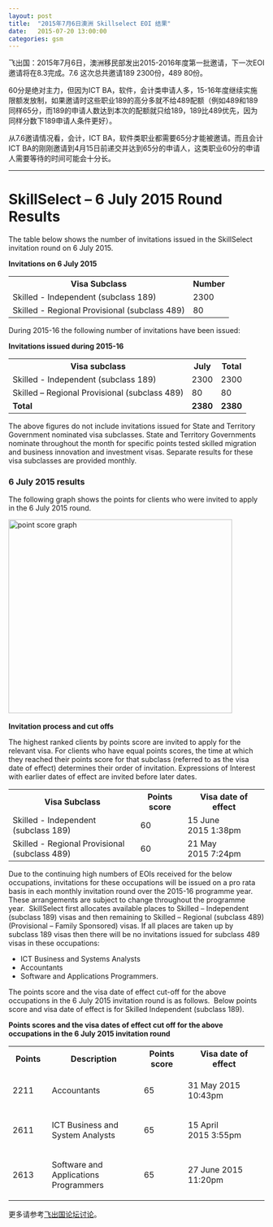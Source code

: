 ```yaml
---
layout: post
title:  "2015年7月6日澳洲 Skillselect EOI 结果"
date:   2015-07-20 13:00:00
categories: gsm
---
```


飞出国：2015年7月6日，澳洲移民部发出2015-2016年度第一批邀请，下一次EOI邀请将在8.3完成。7.6 这次总共邀请189 2300份，489 80份。

60分是绝对主力，但因为ICT BA，软件，会计类申请人多，15-16年度继续实施限额发放制，如果邀请时这些职业189的高分多就不给489配额（例如489和189同样65分，而189的申请人数达到本次的配额就只给189，189比489优先，因为同样分数下189申请人条件更好）。

从7.6邀请情况看，会计，ICT BA，软件类职业都需要65分才能被邀请。而且会计ICT BA的刚刚邀请到4月15日前递交并达到65分的申请人，这类职业60分的申请人需要等待的时间可能会十分长。

------------

<h1>SkillSelect – 6 July 2015 Round Results</h1>
<p>The table below shows the number of invitations issued in the SkillSelect invitation round on 6 July 2015.</p><p> 
<strong>Invitations on&nbsp;6 July 2015</strong><br></p><table class="table-100"><tbody><tr><th> Visa Subclass</th><th>Number</th></tr><tr><td>Skilled - Independent (subclass 189)</td><td class="text-align-right">2300</td></tr><tr><td>Skilled - Regional Provisional (subclass 489)</td><td class="text-align-right">80</td></tr></tbody></table><p>During 2015-16 the following number of invitations have been issued:</p><p> 
<strong>Invitations issued&nbsp;during 2015-16</strong></p><table class="table-100"><tbody><tr><th> Visa subclass</th><th>July</th><th>Total</th></tr><tr><td>Skilled - Independent (subclass 189)</td><td class="text-align-right">2300</td><td class="text-align-right">2300</td></tr><tr><td>Skilled – Regional Provisional (subclass 489)</td><td class="text-align-right">80</td><td class="text-align-right">80</td></tr><tr><td> 
<strong>Total</strong></td><td class="text-align-right"> 
<strong>2380</strong></td><td class="text-align-right"> 
<strong>2380</strong></td></tr></tbody></table><p>The above figures do not include invitations issued for State and Territory Government nominated visa subclasses. State and Territory Governments nominate throughout the month for specific points tested skilled migration and business innovation and investment visas. Separate results for these visa subclasses are provided monthly.</p><h3>6 July 2015 results</h3><p>The following graph shows the points for clients who were invited to apply in the&nbsp;6 July 2015 round.</p><p> 
<img alt="point score graph" src="https://www.border.gov.au/WorkinginAustralia/PublishingImages/6-july-2015.jpg" style="width:440px;height:381px;">&nbsp;</p><p> 
<strong>Invitation process and cut offs</strong> </p><p>The highest ranked clients by points score are invited to apply for the relevant visa. For clients who have equal points scores, the time at which they reached their points score for that subclass (referred to as the visa date of effect) determines their order of invitation. Expressions of Interest with earlier dates of effect are invited before later dates.</p><table class="table-100"><tbody><tr><th>Visa Subclass</th><th>​Points score</th><th>Visa date of effect</th></tr><tr><td>Skilled - Independent (subclass 189)</td><td>60</td><td>15 June 2015&nbsp;1:38pm</td></tr><tr><td>Skilled - Regional Provisional (subclass 489)</td><td>60</td><td>21 May 2015&nbsp;7:24pm</td></tr></tbody></table><p>Due to the continuing high numbers of EOIs received for the below occupations, invitations for these occupations will be issued on a pro rata basis in each monthly invitation round over the 2015-16 programme year. These arrangements are subject to change throughout the programme year.&nbsp; SkillSelect first allocates available places to Skilled – Independent (subclass 189) visas and then remaining to Skilled – Regional (subclass 489) (Provisional – Family Sponsored) visas. If all places are taken up by subclass 189 visas then there will be no invitations issued for subclass 489 visas in these occupations:</p><ul><li>ICT Business and Systems Analysts</li><li>Accountants</li><li>Software and Applications Programmers.</li></ul><p>The points score and the visa date of effect cut-off for the above occupations in the&nbsp;6 July&nbsp;2015 invitation round is as follows.&nbsp;&nbsp;Below points score and visa date of effect is for Skilled Independent (subclass 189).</p><p> 
<strong>Points scores and the visa dates of effect cut off for the above occupations in the 6 July 2015 invitation roun​d</strong></p><table class="table-100"><tbody><tr><th> 
Points</th><th>Description</th><th>Points score</th><th>Visa date of effect</th></tr><tr><td width="78"><p align="left">2211 </p></td><td width="253"><p align="left">Accountants </p></td><td width="101">
<p align="left">65&nbsp; </p></td><td width="195"><p align="left">31 May 2015 10:43pm</p></td></tr><tr><td width="78"><p align="left">2611 </p></td><td width="253"><p align="left">ICT Business and System Analysts </p></td><td width="101"><p align="left">65&nbsp; </p></td><td width="195"><p align="left">15 April 2015&nbsp;3:55pm</p></td></tr><tr><td width="78"><p align="left">2613 </p></td><td width="253"><p align="left">Software and Applications Programmers </p></td><td width="101"><p align="left">65&nbsp; </p></td><td width="195"><p align="left">27 June 2015 11:20pm</p>
</td></tr></tbody></table>

更多请参考<a href="http://bbs.fcgvisa.com/t/eoi/6335" target="_blank">飞出国论坛讨论</a>。